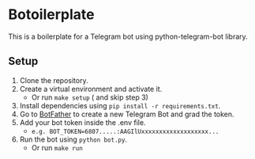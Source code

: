 # Botoilerplate

This is a boilerplate for a Telegram bot using python-telegram-bot library.

## Setup

1. Clone the repository.
2. Create a virtual environment and activate it.
    - Or run `make setup` ( and skip step 3)
3. Install dependencies using `pip install -r requirements.txt`.
4. Go to [BotFather](https://t.me/BotFather) to create a new Telegram Bot and grad the token.
4. Add your bot token inside the .env file.
    - `e.g. BOT_TOKEN=6807.....:AAGIlUxxxxxxxxxxxxxxxxxxx...`
5. Run the bot using `python bot.py`.
    - Or run `make run`

